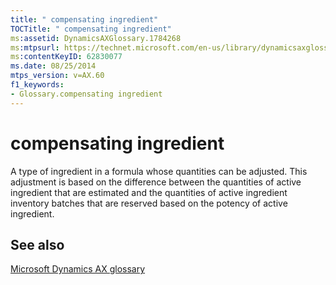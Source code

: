 ```yaml
---
title: " compensating ingredient"
TOCTitle: " compensating ingredient"
ms:assetid: DynamicsAXGlossary.1784268
ms:mtpsurl: https://technet.microsoft.com/en-us/library/dynamicsaxglossary.1784268(v=AX.60)
ms:contentKeyID: 62830077
ms.date: 08/25/2014
mtps_version: v=AX.60
f1_keywords:
- Glossary.compensating ingredient
---
```


# compensating ingredient

A type of ingredient in a formula whose quantities can be adjusted. This adjustment is based on the difference between the quantities of active ingredient that are estimated and the quantities of active ingredient inventory batches that are reserved based on the potency of active ingredient.

## See also

[Microsoft Dynamics AX glossary](glossary/microsoft-dynamics-ax-glossary.md)

  



